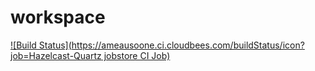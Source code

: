 workspace
=========


[![Build Status](https://ameausoone.ci.cloudbees.com/buildStatus/icon?job=Hazelcast-Quartz jobstore CI Job)](https://ameausoone.ci.cloudbees.com/job/Hazelcast-Quartz%20jobstore%20CI%20Job/)